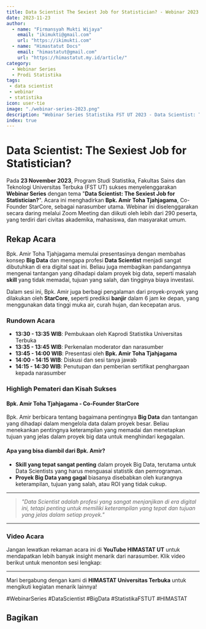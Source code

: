 ```yaml
--- 
title: Data Scientist The Sexiest Job for Statistician? - Webinar 2023
date: 2023-11-23
author:
  - name: "Firmansyah Mukti Wijaya"
    email: "ikimukti@gmail.com"
    url: "https://ikimukti.com"
  - name: "Himastatut Docs"
    email: "himastatut@gmail.com"
    url: "https://himastatut.my.id/article/"
category: 
  - Webinar Series
  - Prodi Statistika
tags:
 - data scientist
 - webinar
 - statistika
icon: user-tie
image: "./webinar-series-2023.png"
description: "Webinar Series Statistika FST UT 2023 - Data Scientist: The Sexiest Job for Statistician? adalah acara daring yang membahas pentingnya profesi data scientist di era digital saat ini, dengan narasumber Bpk. Amir Toha Tjahjagama dari StarCore."
index: true
--- 
```


# Data Scientist: The Sexiest Job for Statistician?

Pada **23 November 2023**, Program Studi Statistika, Fakultas Sains dan Teknologi Universitas Terbuka (FST UT) sukses menyelenggarakan **Webinar Series** dengan tema "**Data Scientist: The Sexiest Job for Statistician?**". Acara ini menghadirkan **Bpk. Amir Toha Tjahjagama**, Co-Founder StarCore, sebagai narasumber utama. Webinar ini diselenggarakan secara daring melalui Zoom Meeting dan diikuti oleh lebih dari 290 peserta, yang terdiri dari civitas akademika, mahasiswa, dan masyarakat umum.

## Rekap Acara

Bpk. Amir Toha Tjahjagama memulai presentasinya dengan membahas konsep **Big Data** dan mengapa profesi **Data Scientist** menjadi sangat dibutuhkan di era digital saat ini. Beliau juga membagikan pandangannya mengenai tantangan yang dihadapi dalam proyek big data, seperti masalah **skill** yang tidak memadai, tujuan yang salah, dan tingginya biaya investasi.

Dalam sesi ini, Bpk. Amir juga berbagi pengalaman dari proyek-proyek yang dilakukan oleh **StarCore**, seperti prediksi **banjir** dalam 6 jam ke depan, yang menggunakan data tinggi muka air, curah hujan, dan kecepatan arus.

### Rundown Acara
- **13:30 - 13:35 WIB**: Pembukaan oleh Kaprodi Statistika Universitas Terbuka
- **13:35 - 13:45 WIB**: Perkenalan moderator dan narasumber
- **13:45 - 14:00 WIB**: Presentasi oleh **Bpk. Amir Toha Tjahjagama**
- **14:00 - 14:15 WIB**: Diskusi dan sesi tanya jawab
- **14:15 - 14:30 WIB**: Penutupan dan pemberian sertifikat penghargaan kepada narasumber

### Highligh Pemateri dan Kisah Sukses

#### **Bpk. Amir Toha Tjahjagama - Co-Founder StarCore**
Bpk. Amir berbicara tentang bagaimana pentingnya **Big Data** dan tantangan yang dihadapi dalam mengelola data dalam proyek besar. Beliau menekankan pentingnya keterampilan yang memadai dan menetapkan tujuan yang jelas dalam proyek big data untuk menghindari kegagalan.

#### **Apa yang bisa diambil dari Bpk. Amir?**
- **Skill yang tepat sangat penting** dalam proyek Big Data, terutama untuk Data Scientists yang harus menguasai statistik dan pemrograman.
- **Proyek Big Data yang gagal** biasanya disebabkan oleh kurangnya keterampilan, tujuan yang salah, atau ROI yang tidak cukup.

--- 

> *"Data Scientist adalah profesi yang sangat menjanjikan di era digital ini, tetapi penting untuk memiliki keterampilan yang tepat dan tujuan yang jelas dalam setiap proyek."*

--- 

### Video Acara
Jangan lewatkan rekaman acara ini di **YouTube HIMASTAT UT** untuk mendapatkan lebih banyak insight menarik dari narasumber. Klik video berikut untuk menonton sesi lengkap:

<VidStack
  src="youtube/1JPRbv8onF0"
  title="Data Scientist: The Sexiest Job for Statistician?"
/>

--- 

Mari bergabung dengan kami di **HIMASTAT Universitas Terbuka** untuk mengikuti kegiatan menarik lainnya!

#WebinarSeries #DataScientist #BigData #StatistikaFSTUT #HIMASTAT


## Bagikan
<Share colorful />
<GitContributors />
<GitChangelog />